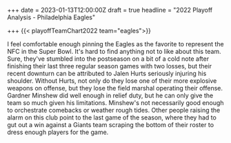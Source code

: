 +++
date = 2023-01-13T12:00:00Z
draft = true
headline = "2022 Playoff Analysis - Philadelphia Eagles"

+++
{{< playoffTeamChart2022 team="eagles">}}

I feel comfortable enough pinning the Eagles as the favorite to represent the NFC in the Super Bowl. It's hard to find anything not to like about this team. Sure, they've stumbled into the postseason on a bit of a cold note after finishing their last three regular season games with two losses, but their recent downturn can be attributed to Jalen Hurts seriously injuring his shoulder. Without Hurts, not only do they lose one of their more explosive weapons on offense, but they lose the field marshal operating their offense. Gardner Minshew did well enough in relief duty, but he can only give the team so much given his limitations. Minshew's not necessarily good enough to orchestrate comebacks or weather rough tides. Other people raising the alarm on this club point to the last game of the season, where they had to gut out a win against a Giants team scraping the bottom of their roster to dress enough players for the game. 